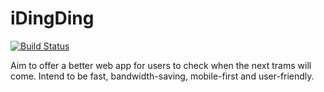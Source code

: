 # iDingDing

[![Build Status](https://travis-ci.org/idingding/sliding-box.svg?branch=master)](https://travis-ci.org/idingding/sliding-box)

Aim to offer a better web app for users to check when the next trams will come.
Intend to be fast, bandwidth-saving, mobile-first and user-friendly.
